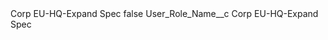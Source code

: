 <?xml version="1.0" encoding="UTF-8"?>
<CustomMetadata xmlns="http://soap.sforce.com/2006/04/metadata" xmlns:xsi="http://www.w3.org/2001/XMLSchema-instance" xmlns:xsd="http://www.w3.org/2001/XMLSchema">
    <label>Corp EU-HQ-Expand Spec</label>
    <protected>false</protected>
    <values>
        <field>User_Role_Name__c</field>
        <value xsi:type="xsd:string">Corp EU-HQ-Expand Spec</value>
    </values>
</CustomMetadata>
